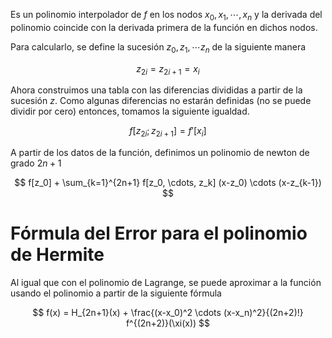 Es un polinomio interpolador de $f$ en los nodos $x_0, x_1, \cdots, x_n$ y la derivada del polinomio coincide con la derivada primera de la función en dichos nodos. 

Para calcularlo, se define la sucesión $z_0, z_1, \cdots z_n$ de la siguiente manera

$$
z_{2i} = z_{2i+1} = x_i
$$

Ahora construimos una tabla con las diferencias divididas a partir de la sucesión $z$. Como algunas diferencias no estarán definidas (no se puede dividir por cero) entonces, tomamos la siguiente igualdad.

$$
f[z_{2i}; z_{2i +1}] = f'[x_i] 
$$

A partir de los datos de la función, definimos un polinomio de newton de grado $2n + 1$

$$
f[z_0] + \sum_{k=1}^{2n+1} f[z_0, \cdots, z_k] (x-z_0) \cdots (x-z_{k-1})
$$

# Fórmula del Error para el polinomio de Hermite

Al igual que con el polinomio de Lagrange, se puede aproximar a la función usando el polinomio a partir de la siguiente fórmula

$$
f(x) = H_{2n+1}(x) + \frac{(x-x_0)^2 \cdots (x-x_n)^2}{(2n+2)!} f^{(2n+2)}(\xi(x))
$$